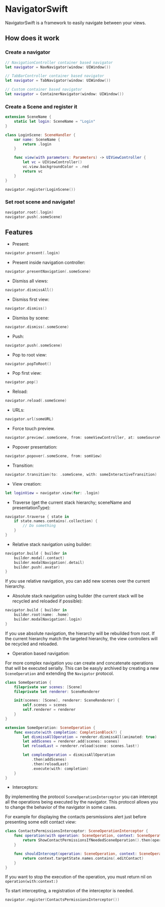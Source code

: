 # NavigatorSwift

NavigatorSwift is a framework to easily navigate between your views.

## How does it work

### Create a navigator
```swift
// NavigationController container based navigator
let navigator = NavNavigator(window: UIWindow())

// TabBarController container based navigator
let navigator = TabNavigator(window: UIWindow())

// Custom container based navigator
let navigator = ContainerNavigator(window: UIWindow())
```

### Create a Scene and register it
```swift
extension SceneName {
	static let login: SceneName = "Login"
}

class LoginScene: SceneHandler {
	var name: SceneName {
		return .login
	}

	func view(with parameters: Parameters) -> UIViewController {
		let vc = UIViewController()
		vc.view.backgroundColor = .red
		return vc
	}
}
```

```swift
navigator.register(LoginScene())
```

### Set root scene and navigate!
```swift
navigator.root(.login)
navigator.push(.someScene)
```

## Features

- Present:
```swift
navigator.present(.login)
```
- Present inside navigation controller:
```swift
navigator.presentNavigation(.someScene)
```
- Dismiss all views:
```swift
navigator.dismissAll()
```
- Dismiss first view:
```swift
navigator.dismiss()
```
- Dismiss by scene:
```swift
navigator.dismiss(.someScene)
```
- Push:
```swift
navigator.push(.someScene)
```
- Pop to root view:
```swift
navigator.popToRoot()
```
- Pop first view:
```swift
navigator.pop()
```
- Reload:
```swift
navigator.reload(.someScene)
```
- URLs:
```swift
navigator.url(someURL)
```
- Force touch preview.
```swift
navigator.preview(.someScene, from: someViewController, at: someSourceView)
```
- Popover presentation:
```swift
navigator.popover(.someScene, from: somView)
```
- Transition:
```swift
navigator.transition(to: .someScene, with: someInteractiveTransition)
```
- View creation:
```swift
let loginView = navigator.view(for: .login)
```
- Traverse (get the current stack hierarchy; sceneName and presentationType):
```swift
navigator.traverse { state in
	if state.names.contains(.collection) {
		// Do something
	}
}
```
- Relative stack navigation using builder:
```swift
navigator.build { builder in
	builder.modal(.contact)
	builder.modalNavigation(.detail)
	builder.push(.avatar)
}
```
If you use relative navigation, you can add new scenes over the current hierarchy.

- Absolute stack navigation using builder (the current stack will be recycled and reloaded if possible):
```swift
navigator.build { builder in
	builder.root(name: .home)
	builder.modalNavigation(.login)
}
```
If you use absolute navigation, the hierarchy will be rebuilded from root. If the current hierarchy match the targeted hierarchy, the view controllers will be recycled and reloaded.

- Operation based navigation:

For more complex navigation you can create and concatenate operations that will be executed serially. This can be easyly archived by creating a new ```SceneOperation``` and extending the ```Navigator``` protocol.

```swift
class SomeOperation {
	fileprivate var scenes: [Scene]
	fileprivate let renderer: SceneRenderer

	init(scenes: [Scene], renderer: SceneRenderer) {
		self.scenes = scenes
		self.renderer = renderer
	}
}

extension SomeOperation: SceneOperation {
	func execute(with completion: CompletionBlock?) {
		let dismissAllOperation = renderer.dismissAll(animated: true)
		let addScenes = renderer.add(scenes: scenes)
		let reloadLast = renderer.reload(scene: scenes.last!)

		let complexOperation = dismissAllOperation
			.then(addScenes)
			.then(reloadLast)
			.execute(with: completion)
	}
}
```
- Interceptors:

By implementing the protocol `SceneOperationInterceptor` you can intercept all the operations being executed by the navigator.
This protocol allows you to change the behavior of the navigator in some cases. 

For example for displaying the contacts persmissions alert just before presenting some edit contact view:
```swift
class ContactsPermissionsInterceptor: SceneOperationInterceptor {
	func operation(with operation: SceneOperation, context: SceneOperationContext) -> SceneOperation? {
		return ShowContactPermissionsIfNeededSceneOperation().then(operation)
	}

	func shouldIntercept(operation: SceneOperation, context: SceneOperationContext) -> Bool {
		return context.targetState.names.contains(.editContact)
	}
}
```
If you want to stop the execution of the operation, you must return nil on ```operation(with:context:)```

To start intercepting, a registration of the interceptor is needed.
```swift
navigator.register(ContactsPermissionsInterceptor())
```
